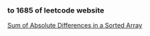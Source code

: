 ### to 1685 of leetcode website

[Sum of Absolute Differences in a Sorted Array](https://leetcode-cn.com/problems/sum-of-absolute-differences-in-a-sorted-array/)